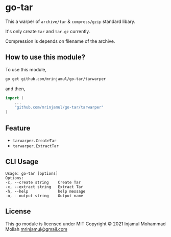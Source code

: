# go-tar

This a warper of `archive/tar` & `compress/gzip` standard libary.

It's only create `tar` and `tar.gz` currently.

Compression is depends on filename of the archive.

## How to use this module?

To use this module,

```sh
go get github.com/mrinjamul/go-tar/tarwarper
```

and then,

```go
import (
    ...
    "github.com/mrinjamul/go-tar/tarwarper"
)
```

## Feature

- `tarwarper.CreateTar`
- `tarwarper.ExtractTar`

## CLI Usage

    Usage: go-tar [options]
    Options:
    -c, --create string    Create Tar
    -x, --extract string   Extract Tar
    -h, --help             help message
    -o, --output string    Output name

## License

This go module is licensed under MIT Copyright © 2021 Injamul Mohammad Mollah <mrinjamul@gmail.com>
